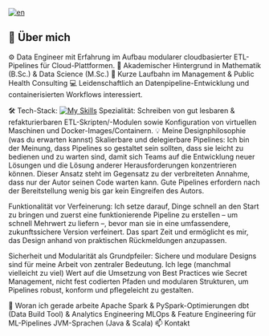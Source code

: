 [![en](https://img.shields.io/badge/lang-en-red.svg)](https://github.com/Shegzimus/shegzimus/blob/main/README.md)

## 🌟 Über mich
⚙️ Data Engineer mit Erfahrung im Aufbau modularer cloudbasierter ETL-Pipelines für Cloud-Plattformen.
🔢 Akademischer Hintergrund in Mathematik (B.Sc.) & Data Science (M.Sc.)
💼 Kurze Laufbahn im Management & Public Health Consulting
💻 Leidenschaftlich an Datenpipeline-Entwicklung und containerisierten Workflows interessiert.

🛠️ Tech-Stack: [![My Skills](https://skillicons.dev/icons?i=py,r,terraform,postgres,bash,docker,redis,github,git,gcp,aws,kafka,latex,vscode,windows )](https://skillicons.dev)
Spezialität: Schreiben von gut lesbaren & refakturierbaren ETL-Skripten/-Modulen sowie Konfiguration von virtuellen Maschinen und Docker-Images/Containern.
💡 Meine Designphilosophie (was du erwarten kannst)
Skalierbare und delegierbare Pipelines: Ich bin der Meinung, dass Pipelines so gestaltet sein sollten, dass sie leicht zu bedienen und zu warten sind, damit sich Teams auf die Entwicklung neuer Lösungen und die Lösung anderer Herausforderungen konzentrieren können. Dieser Ansatz steht im Gegensatz zu der verbreiteten Annahme, dass nur der Autor seinen Code warten kann. Gute Pipelines erfordern nach der Bereitstellung wenig bis gar kein Eingreifen des Autors.

Funktionalität vor Verfeinerung: Ich setze darauf, Dinge schnell an den Start zu bringen und zuerst eine funktionierende Pipeline zu erstellen – um schnell Mehrwert zu liefern –, bevor man sie in eine umfassendere, zukunftssichere Version verfeinert. Das spart Zeit und ermöglicht es mir, das Design anhand von praktischen Rückmeldungen anzupassen.

Sicherheit und Modularität als Grundpfeiler: Sichere und modulare Designs sind für meine Arbeit von zentraler Bedeutung. Ich lege (manchmal vielleicht zu viel) Wert auf die Umsetzung von Best Practices wie Secret Management, nicht fest codierten Pfaden und modularen Strukturen, um Pipelines robust, konform und pflegeleicht zu gestalten.

🔭 Woran ich gerade arbeite
Apache Spark & PySpark-Optimierungen
dbt (Data Build Tool) & Analytics Engineering
MLOps & Feature Engineering für ML-Pipelines
JVM-Sprachen (Java & Scala)
📫 Kontakt
